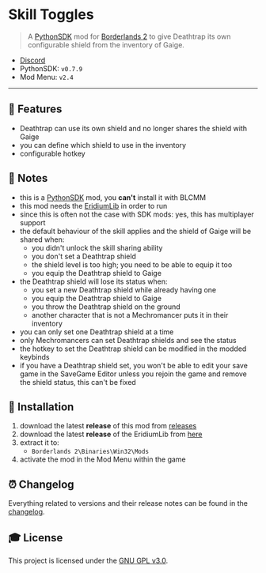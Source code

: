 # **Skill Toggles**

> A [PythonSDK] mod for [Borderlands 2][borderlands2] to give Deathtrap its own configurable shield from the inventory of Gaige.

- [Discord][discord]
- PythonSDK: `v0.7.9`
- Mod Menu: `v2.4`

---

## **📎 Features**
- Deathtrap can use its own shield and no longer shares the shield with Gaige
- you can define which shield to use in the inventory
- configurable hotkey


## **📑 Notes**
- this is a [PythonSDK] mod, you **can't** install it with BLCMM
- this mod needs the [EridiumLib] in order to run
- since this is often not the case with SDK mods: yes, this has multiplayer support
- the default behaviour of the skill applies and the shield of Gaige will be shared when:
  - you didn't unlock the skill sharing ability
  - you don't set a Deathtrap shield
  - the shield level is too high; you need to be able to equip it too
  - you equip the Deathtrap shield to Gaige
- the Deathtrap shield will lose its status when:
  - you set a new Deathtrap shield while already having one
  - you equip the Deathtrap shield to Gaige
  - you throw the Deathtrap shield on the ground
  - another character that is not a Mechromancer puts it in their inventory
- you can only set one Deathtrap shield at a time
- only Mechromancers can set Deathtrap shields and see the status
- the hotkey to set the Deathtrap shield can be modified in the modded keybinds
- if you have a Deathtrap shield set, you won't be able to edit your save game in the SaveGame Editor unless you rejoin the game and remove the shield status, this can't be fixed


## **🔧 Installation**
1. download the latest **release** of this mod from [releases]
2. download the latest **release** of the EridiumLib from [here][eridiumlib_releases]
3. extract it to:
   - `Borderlands 2\Binaries\Win32\Mods`
4. activate the mod in the Mod Menu within the game


## **⏰ Changelog**
Everything related to versions and their release notes can be found in the [changelog].


## **🎓 License**
This project is licensed under the [GNU GPL v3.0][license].


<!-- Links -->
[pythonsdk]: http://borderlandsmodding.com/sdk-mods/
[borderlands2]: https://store.steampowered.com/app/49520/Borderlands_2/
[discord]: https://discordapp.com/invite/Q3qxws6
[releases]: https://github.com/RLNT/bl2_deathtrapshield/releases
[eridiumlib]: https://github.com/RLNT/bl2_eridium
[eridiumlib_releases]: https://github.com/RLNT/bl2_eridium/releases
[changelog]: CHANGELOG.md
[license]: LICENSE
